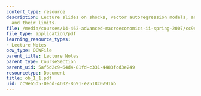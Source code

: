 ```yaml
---
content_type: resource
description: Lecture slides on shocks, vector autoregression models, and Wold representations
  and their limits.
file: /media/courses/14-462-advanced-macroeconomics-ii-spring-2007/cc9e65d50ecd46028691e2518c0791ab_ob_1_1.pdf
file_type: application/pdf
learning_resource_types:
- Lecture Notes
ocw_type: OCWFile
parent_title: Lecture Notes
parent_type: CourseSection
parent_uid: 5af5d2c9-64d4-81fd-c331-4483fcd3e249
resourcetype: Document
title: ob_1_1.pdf
uid: cc9e65d5-0ecd-4602-8691-e2518c0791ab
---
```

